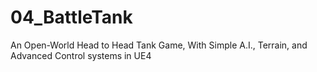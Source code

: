 # 04_BattleTank
An Open-World Head to Head Tank Game, With Simple A.I., Terrain, and Advanced Control systems in UE4
